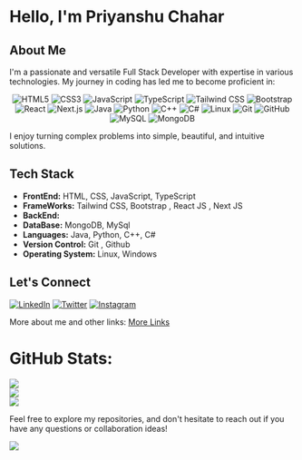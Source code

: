 # Hello, I'm Priyanshu Chahar

## About Me

I'm a passionate and versatile Full Stack Developer with expertise in various technologies. My journey in coding has led me to become proficient in:

<div align="center">
  <img src="https://img.shields.io/badge/HTML5-E34F26?style=for-the-badge&logo=html5&logoColor=white" alt="HTML5">
  <img src="https://img.shields.io/badge/CSS3-1572B6?style=for-the-badge&logo=css3&logoColor=white" alt="CSS3">
  <img src="https://img.shields.io/badge/JavaScript-F7DF1E?style=for-the-badge&logo=javascript&logoColor=black" alt="JavaScript">
  <img src="https://img.shields.io/badge/TypeScript-3178C6?style=for-the-badge&logo=typescript&logoColor=white" alt="TypeScript">
  <img src="https://img.shields.io/badge/Tailwind_CSS-38B2AC?style=for-the-badge&logo=tailwind-css&logoColor=white" alt="Tailwind CSS">
  <img src="https://img.shields.io/badge/Bootstrap-563D7C?style=for-the-badge&logo=bootstrap&logoColor=white" alt="Bootstrap">
  <img src="https://img.shields.io/badge/React-61DAFB?style=for-the-badge&logo=react&logoColor=white" alt="React">
  <img src="https://img.shields.io/badge/Next.js-000000?style=for-the-badge&logo=next.js&logoColor=white" alt="Next.js">
  <img src="https://img.shields.io/badge/Java-007396?style=for-the-badge&logo=java&logoColor=white" alt="Java">
  <img src="https://img.shields.io/badge/Python-3776AB?style=for-the-badge&logo=python&logoColor=white" alt="Python">
  <img src="https://img.shields.io/badge/C++-00599C?style=for-the-badge&logo=cplusplus&logoColor=white" alt="C++">
  <img src="https://img.shields.io/badge/C%23-239120?style=for-the-badge&logo=c-sharp&logoColor=white" alt="C#">
  <img src="https://img.shields.io/badge/Linux-FCC624?style=for-the-badge&logo=linux&logoColor=black" alt="Linux">
  <img src="https://img.shields.io/badge/Git-F05032?style=for-the-badge&logo=git&logoColor=white" alt="Git">
  <img src="https://img.shields.io/badge/GitHub-100000?style=for-the-badge&logo=github&logoColor=white" alt="GitHub">
    <img src="https://img.shields.io/badge/MySQL-4479A1?style=for-the-badge&logo=mysql&logoColor=white" alt="MySQL">
  <img src="https://img.shields.io/badge/MongoDB-47A248?style=for-the-badge&logo=mongodb&logoColor=white" alt="MongoDB">
</div>


I enjoy turning complex problems into simple, beautiful, and intuitive solutions.

## Tech Stack

- **FrontEnd:** HTML, CSS, JavaScript, TypeScript
- **FrameWorks:** Tailwind CSS, Bootstrap , React JS , Next JS
- **BackEnd:** 
- **DataBase:** MongoDB, MySql
- **Languages:** Java, Python, C++, C#
- **Version Control:** Git , Github
- **Operating System:** Linux, Windows

## Let's Connect

[![LinkedIn](https://img.shields.io/badge/LinkedIn-0077B5?style=for-the-badge&logo=linkedin&logoColor=white)](https://www.linkedin.com/in/priyannxhuu)
[![Twitter](https://img.shields.io/badge/Twitter-1DA1F2?style=for-the-badge&logo=twitter&logoColor=white)](https://twitter.com/Priyannxhuu)
[![Instagram](https://img.shields.io/badge/Instagram-E4405F?style=for-the-badge&logo=instagram&logoColor=white)](https://www.instagram.com/priyannxhuu)

More about me and other links: [More Links](https://priyannxhuu.vercel.app)

# GitHub Stats:
![](https://github-readme-stats.vercel.app/api?username=Priyanxhuu&show_icons=true/&theme=dark&hide_border=true&include_all_commits=true&count_private=true)<br/>
![](https://github-readme-streak-stats.herokuapp.com/?user=Priyanxhuu&theme=dark&hide_border=true)<br/>
![](https://github-readme-stats.vercel.app/api/top-langs/?username=Priyanxhuu&theme=dark&hide_border=true&include_all_commits=true&count_private=true&layout=compact)

Feel free to explore my repositories, and don't hesitate to reach out if you have any questions or collaboration ideas!

[![](https://visitcount.itsvg.in/api?id=Priyannxhu&label=Profile%20Views&color=12&icon=1&pretty=false)](https://visitcount.itsvg.in)
